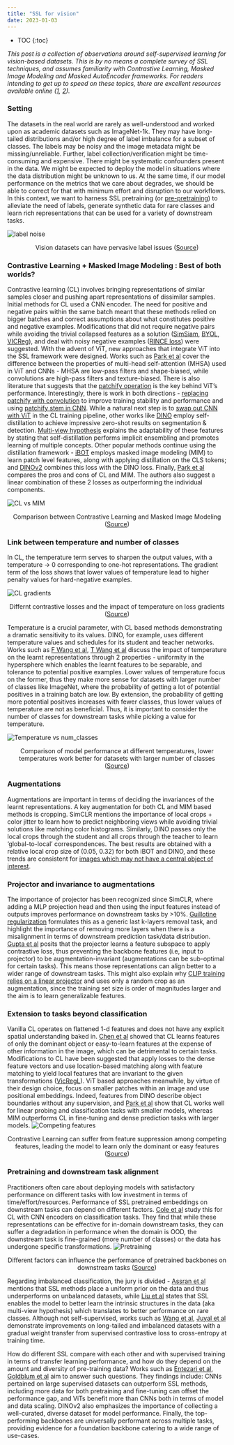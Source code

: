 ```yaml
---
title: "SSL for vision"
date: 2023-01-03
---
```


* TOC
{:toc}

*This post is a collection of observations around self-supervised learning for vision-based datasets.
This is by no means a complete survey of SSL techniques, and assumes familiarity with Contrastive Learning, Masked Image Modeling and Masked AutoEncoder frameworks. 
For readers intending to get up to speed on these topics, there are excellent resources available online ([1](https://arxiv.org/abs/2304.12210), [2](https://lilianweng.github.io/posts/2021-05-31-contrastive/)).* 

### Setting 
The datasets in the real world are rarely as well-understood and worked upon as academic datasets such as ImageNet-1k. They may have long-tailed distributions and/or high degree of label imbalance for a subset of classes. The labels may be noisy and the image metadata might be missing/unreliable. Further, label collection/verification might be time-consuming and expensive. There might be systematic confounders present in the data. We might be expected to deploy the model in situations where the data distribution might be unknown to us. At the same time, if our model performance on the metrics that we care about degrades, we should be able to correct for that with minimum effort and disruption to our workflows.
In this context, we want to harness SSL pretraining (or [pre-pretraining](https://openaccess.thecvf.com/content/ICCV2023/papers/Singh_The_Effectiveness_of_MAE_Pre-Pretraining_for_Billion-Scale_Pretraining_ICCV_2023_paper.pdf)) to alleviate the need of labels, generate synthetic data for rare classes and learn rich representations that can be used for a variety of downstream tasks.

![label noise](/assets/self-supervised-learning-for-vision/vision-dataset-label-errors.png)
<p align="center">
Vision datasets can have pervasive label issues (<a href="https://arxiv.org/abs/2103.14749">Source</a>)
</p>

### Contrastive Learning + Masked Image Modeling : Best of both worlds?
Contrastive learning (CL) involves bringing representations of similar samples closer and pushing apart representations of dissimilar samples. 
Initial methods for CL used a CNN encoder.
The need for positive and negative pairs within the same batch meant that these methods relied on bigger batches and correct assumptions about what constitutes positive and negative examples.  Modifications that did not require negative pairs while avoiding the trivial collapsed features as a solution ([SimSiam](https://arxiv.org/abs/2011.10566), [BYOL](https://arxiv.org/abs/2006.07733), [VICReg](https://arxiv.org/abs/2210.01571)), and deal with noisy negative examples ([RINCE loss](https://arxiv.org/pdf/2201.04309.pdf)) were suggested. With the advent of ViT, new approaches that integrate ViT into the SSL framework were designed. Works such as [Park et al](https://arxiv.org/abs/2202.06709) cover the difference between the properties of multi-head self-attention (MHSA) used in ViT and CNNs - MHSA are low-pass filters and shape-biased, while convolutions are high-pass filters and texture-biased. There is also literature that suggests that the [patchify operation](https://arxiv.org/abs/2201.09792) is the key behind ViT’s performance. Interestingly, there is work in both directions - [replacing patchify with convolution](https://arxiv.org/abs/2106.14881) to improve training stability and performance and using [patchify stem in CNN](https://arxiv.org/abs/2201.03545). While a natural next step is to [swap out CNN with ViT](https://arxiv.org/pdf/2104.02057.pdf) in the CL training pipeline, other works like [DINO](https://arxiv.org/abs/2104.14294) employ self-distillation to achieve impressive zero-shot results on segmentation & detection. [Multi-view hypothesis](https://arxiv.org/abs/2012.09816) explains the adaptability of these features by stating that self-distillation performs implicit ensembling and promotes learning of multiple concepts. Other popular methods continue using the distillation framework -  [iBOT](https://arxiv.org/abs/2111.07832) employs masked image modeling (MIM) to learn patch level features, along with applying distillation on the CLS tokens; and [DINOv2](https://arxiv.org/abs/2304.07193) combines this loss with the DINO loss. Finally, [Park et al](https://arxiv.org/abs/2305.00729) compares the pros and cons of CL and MIM. The authors also suggest a linear combination of these 2 losses as outperforming the individual components.
   
![CL vs MIM](/assets/self-supervised-learning-for-vision/CL-MIM-comparison.png)
<p align="center">
Comparison between Contrastive Learning and Masked Image Modeling (<a href="https://github.com/naver-ai/cl-vs-mim">Source</a>)
</p>

### Link between temperature and number of classes
In CL, the temperature term serves to sharpen the output values, with a temperature -> 0 corresponding to one-hot representations. The gradient term of the loss shows that lower values of temperature lead to higher penalty values for hard-negative examples. 

![CL gradients](/assets/self-supervised-learning-for-vision/cl_loss_weights.png)
<p align="center">
Differnt contrastive losses and the impact of temperature on loss gradients (<a href="https://arxiv.org/abs/2002.05709">Source</a>)
</p>

Temperature is a crucial parameter, with CL based methods demonstrating a dramatic sensitivity to its values. DINO, for example, uses different temperature values and schedules for its student and teacher networks. Works such as [F Wang et al](https://arxiv.org/abs/2012.09740), [T Wang et al](https://arxiv.org/abs/2005.10242) discuss the impact of temperature on the learnt representations through 2 properties - uniformity in the hypersphere which enables the learnt features to be separable, and tolerance to potential positive examples. Lower values of temperature focus on the former, thus they make more sense for datasets with larger number of classes like ImageNet, where the probability of getting a lot of potential positives in a training batch are low. By extension, the probability of getting more potential positives increases with fewer classes, thus lower values of temperature are not as beneficial. Thus, it is important to consider the number of classes for downstream tasks while picking a value for temperature.

![Temperature vs num_classes](/assets/self-supervised-learning-for-vision/svhn_num_classes.png)
<p align="center">
Comparison of model performance at different temperatures, lower temperatures work better for datasets with larger number of classes (<a href="https://arxiv.org/abs/2012.09740">Source</a>)
</p>

### Augmentations 
Augmentations are important in terms of deciding the invariances of the learnt representations. A key augmentation for both CL and MIM based methods is cropping. SimCLR mentions the importance of local crops + color jitter to learn how to predict neighboring views while avoiding trivial solutions like matching color histograms. Similarly, DINO passes only the local crops through the student and all crops through the teacher to learn ‘global-to-local’ correspondences. The best results are obtained with a relative local crop size of (0.05, 0.32) for both iBOT and DINO, and these trends are consistent for [images which may not have a central object of interest](https://www.medrxiv.org/content/10.1101/2023.07.21.23292757v1).

### Projector and invariance to augmentations
The importance of projector has been recognized since SimCLR, where adding a MLP projection head and then using the input features instead of outputs improves performance on downstream tasks by >10%. [Guillotine regularization](https://arxiv.org/abs/2206.13378) formulates this as a generic last k-layers removal task, and highlight the importance of removing more layers when there is a misalignment in terms of downstream prediction task/data distribution. [Gupta et al](https://arxiv.org/pdf/2212.11491.pdf) posits that the projector learns a feature subspace to apply contrastive loss, thus preventing the backbone features (i.e, input to projector) to be augmentation-invariant (augmentations can be sub-optimal for certain tasks).
This means those representations can align better to a wider range of downstream tasks. 
This might also explain why [CLIP training relies on a linear projector](https://arxiv.org/abs/2103.00020) and uses only a random crop as an augmentation, since the training set size is order of magnitudes larger and the aim is to learn generalizable features.

### Extension to tasks beyond classification 
Vanilla CL operates on flattened 1-d features and does not have any explicit spatial understanding baked in. [Chen et al](https://arxiv.org/pdf/2011.02803.pdf) showed that CL learns features of only the dominant object or easy-to-learn features at the expense of other information in the image, which can be detrimental to certain tasks. Modifications to CL have been suggested that apply losses to the dense feature vectors and use location-based matching along with feature matching to yield local features that are invariant to the given transformations ([VicRegL](https://arxiv.org/abs/2210.01571)). ViT based approaches meanwhile, by virtue of their design choice, focus on smaller patches within an image and use positional embeddings. Indeed, features from DINO describe object boundaries without any supervision, and [Park et al](https://arxiv.org/abs/2305.00729) show that CL works well for linear probing and classification tasks with smaller models, whereas MIM outperforms CL in fine-tuning and dense prediction tasks with larger models.
![Competing features](/assets/self-supervised-learning-for-vision/CL_competing_features.png)
<p align="center">
Contrastive Learning can suffer from feature suppression among competing features, leading the model to learn only the dominant or easy features (<a href="https://arxiv.org/pdf/2011.02803.pdf">Source</a>)
</p>

### Pretraining and downstream task alignment
Practitioners often care about deploying models with satisfactory performance on different tasks with low investment in terms of time/effort/resources.
Performance of SSL pretrained embeddings on downstream tasks can depend on different factors. [Cole et al](https://arxiv.org/abs/2105.05837) study this for CL with CNN encoders on classification tasks. They find that while these representations can be effective for in-domain downstream tasks, they can suffer a degradation in performance when the domain is OOD, the downstream task is fine-grained (more number of classes) or the data has undergone specific transformations.
![Pretraining](/assets/self-supervised-learning-for-vision/factors_pretraining.png)
<p align="center">
Different factors can influence the performance of pretrained backbones on downstream tasks (<a href="https://arxiv.org/abs/2105.05837">Source</a>)
</p>

Regarding imbalanced classification, the jury is divided - [Assran et al](https://arxiv.org/abs/2210.07277) mentions that SSL methods place a uniform prior on the data and thus underperforms on unbalanced datasets, while [Liu et al](https://arxiv.org/pdf/2110.05025.pdf) states that SSL enables the model to better learn the intrinsic structures in the data (aka multi-view hypothesis) which translates to better performance on rare classes. Although not self-supervised, works such as [Wang et al](https://arxiv.org/abs/2103.14267), [Juyal et al](https://arxiv.org/abs/2303.13405) demonstrate improvements on long-tailed and imbalanced datasets with a gradual weight transfer from supervised contrastive loss to cross-entropy at training time.

How do different SSL compare with each other and with supervised training in terms of transfer learning performance, and how do they depend on the amount and diversity of pre-training data? Works such as [Entezari et al](https://arxiv.org/pdf/2302.13602.pdf), [Goldblum et al](https://arxiv.org/abs/2310.19909) aim to answer such questions. They findings include: CNNs pertained on large supervised datasets can outperform SSL methods, including more data for both pretraining and fine-tuning can offset the performance gap, and ViTs benefit more than CNNs both in terms of model and data scaling. DINOv2 also emphasizes the importance of collecting a well-curated, diverse dataset for model performance. Finally, the top-performing backbones are universally performant across multiple tasks, providing evidence for a foundation backbone catering to a wide range of use-cases.


